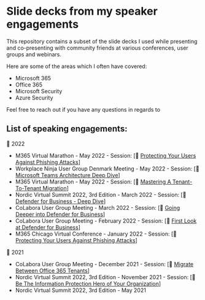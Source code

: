 # Slide decks from my speaker engagements
This repository contains a subset of the slide decks I used while presenting and co-presenting with community friends at various conferences, user groups and webinars.

Here are some of the areas which I often have covered:
- Microsoft 365
- Office 365
- Microsoft Security
- Azure Security

Feel free to reach out if you have any questions in regards to 

## List of speaking engagements:
📅 2022
- M365 Virtual Marathon - May 2022 - Session: [💾 <a href = "
https://github.com/peterschmidtdk/Slidedecks/blob/main/2022/2022.05%20-%20M365VM22%20-%20Peter%20Schmidt%20-%20Protecting%20Your%20Users%20Against%20Phishing%20Attacks.pdf"> Protecting Your Users Against Phishing Attacks</a>]
- Workplace Ninja User Group Denmark Meeting - May 2022 - Session: [💾 <a href = "https://github.com/peterschmidtdk/Slidedecks/blob/main/2022/2022.05%20-%20WorkplaceNinjaDK%20-%20Peter%20Schmidt%20-%20Teams%20Architecture%20Deep%20Dive.pdf"> Microsoft Teams Architecture Deep Dive</a>] 
- M365 Virtual Marathon - May 2022 - Session: [💾 <a href = "https://github.com/peterschmidtdk/Slidedecks/blob/main/2022/2022.05%20-%20M365VM22%20-%20Peter%20Schmidt%20-%20Mastering%20A%20Tenant-To-Tenant%20Migration.pdf"> Mastering A Tenant-To-Tenant Migration</a>] 
- Nordic Virtual Summit 2022, 3rd Edition - March 2022 - Session: [💾 <a href = "https://github.com/peterschmidtdk/Slidedecks/blob/main/2022/2022.03%20-%20NVS22%20-%20PeterSchmidtAndMortenThomsen%20-%20Defender%20for%20Business%20Deep%20Dive%20-%20Public.pdf"> Defender for Business - Deep Dive</a>] 
- CoLabora User Group Meeting - March 2022 - Session: [💾 <a href = "https://github.com/peterschmidtdk/Slidedecks/blob/main/2022/2022.03%20-%20CoLabora%202022%20March%20-%20Going%20Deeper%20into%20Defender%20for%20Business.pdf"> Going Deeper into Defender for Business</a>] 
- CoLabora User Group Meeting - February 2022 - Session: [💾 <a href = "https://github.com/peterschmidtdk/Slidedecks/blob/main/2022/2022.02%20-%20CoLabora%202022%20February%20-%20First%20Look%20at%20Defender%20for%20Business.pdf"> First Look at Defender for Business</a>] 
- M365 Chicago Virtual Conference - January 2022 - Session: [💾 <a href = "https://github.com/peterschmidtdk/Slidedecks/blob/main/2022/2022.01%20-%20M365%20-%20Peter%20Schmidt%20-%20Protecting%20Your%20Users%20Against%20Phishing%20Attacks.pdf"> Protecting Your Users Against Phishing Attacks</a>] 

📅 2021
- CoLabora User Group Meeting - December 2021 - Session: [💾 <a href = "https://github.com/peterschmidtdk/Slidedecks/blob/main/2021/2021.12%20-%20CoLabora%20December%202021%20-%20Migrate%20Between%20Office%20365%20Tenants.pdf"> Migrate Between Office 365 Tenants</a>] 
- Nordic Virtual Summit 2022, 3rd Edition - November 2021 - Session: [💾 <a href = "https://github.com/peterschmidtdk/Slidedecks/blob/main/2021/2021.11%20-%20NVS2021%20-%20PeterSchmidtAndMortenThomsen%20-%20Be%20the%20Information%20Protection%20Hero%20In%20Your%20Organization.pdf"> Be The Information Protection Hero of Your Organization</a>] 
- Nordic Virtual Summit 2022, 3rd Edition - May 2021
